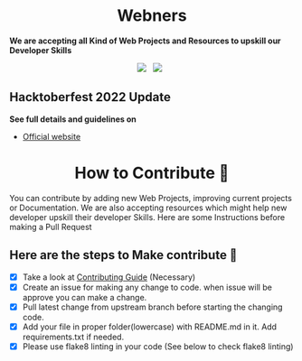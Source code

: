 <h1 align=center>Webners</h1>

**We are accepting all Kind of Web Projects and Resources to upskill our  Developer Skills**



<p align="center">
  <a href="#"><img src="https://forthebadge.com/images/badges/built-with-love.svg" /></a>&nbsp;&nbsp;
  <a href="#"><img src="https://forthebadge.com/images/badges/built-by-developers.svg" /></a>&nbsp;&nbsp;
</p>

## Hacktoberfest 2022 Update

**See full details and guidelines on** 
  * [Official website](https://hacktoberfest.digitalocean.com/)


<h1 align=center> How to Contribute 🤔 </h1>

You can contribute by adding new Web Projects, improving current projects or Documentation. We are also accepting resources which might help new developer upskill their developer Skills. Here are some Instructions before making a Pull Request

## Here are the steps to Make contribute 👣

- [x] Take a look at [Contributing Guide](https://github.com/Abbhiishek/Webners) (Necessary)
- [x] Create an issue for making any change to code. when issue will be approve you can make a change.
- [x] Pull latest change from upstream branch before starting the changing code.
- [x] Add your file in proper folder(lowercase) with README.md in it. Add requirements.txt if needed.
- [x] Please use flake8 linting in your code (See below to check flake8 linting)
